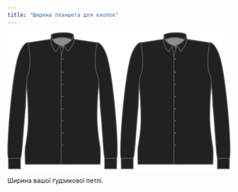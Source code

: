 ```yaml
---
title: "Ширина планшета для кнопок"
---
```


![Ширина планшета для кнопок](buttonplacketwidth.svg)

Ширина вашої ґудзикової петлі.




